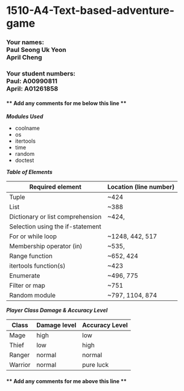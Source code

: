 # 1510-A4-Text-based-adventure-game

### Your names: <br>Paul Seong Uk Yeon <br> April Cheng

### Your student numbers: <br> Paul: A00990811 <br> April: A01261858

#### ** Add any comments for me below this line **

***Modules Used***

- coolname
- os
- itertools
- time
- random
- doctest

***Table of Elements***

| Required element | Location (line number) |
| ---------------- | ---------------------- |
| Tuple | ~424 |
| List | ~388  |
| Dictionary or list comprehension | ~424,   |
| Selection using the if-statement |  |
| For or while loop | ~1248, 442, 517  |
| Membership operator (in) | ~535,  |
| Range function | ~652, 424 |
| itertools function(s) | ~423  |
| Enumerate | ~496, 775|
| Filter or map | ~751 |
| Random module | ~797, 1104, 874 |


***Player Class Damage & Accuracy Level***

| Class | Damage level | Accuracy Level | 
| ---------------- | ---------------------- | ---------------------- |
| Mage | high | low |
| Thief | low | high |
| Ranger | normal | normal |
| Warrior | normal | pure luck |

#### ** Add any comments for me above this line **
